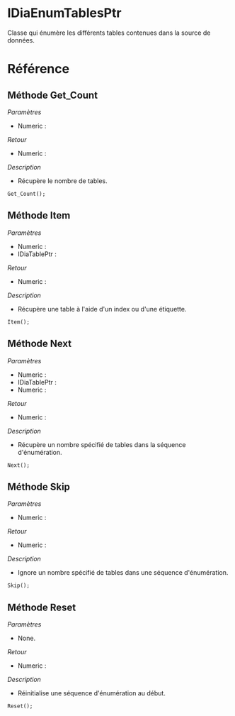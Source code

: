 # IDiaEnumTablesPtr
 Classe qui énumère les différents tables contenues dans la source de données.

# Référence
## Méthode Get_Count
*Paramètres*
* Numeric : 

*Retour*
* Numeric : 

*Description*
*  Récupère le nombre de tables.
```
Get_Count();
```

## Méthode Item
*Paramètres*
* Numeric : 
* IDiaTablePtr : 

*Retour*
* Numeric : 

*Description*
*  Récupère une table à l'aide d'un index ou d'une étiquette.
```
Item();
```

## Méthode Next
*Paramètres*
* Numeric : 
* IDiaTablePtr : 
* Numeric : 

*Retour*
* Numeric : 

*Description*
*  Récupère un nombre spécifié de tables dans la séquence d'énumération.
```
Next();
```

## Méthode Skip
*Paramètres*
* Numeric : 

*Retour*
* Numeric : 

*Description*
*  Ignore un nombre spécifié de tables dans une séquence d'énumération.
```
Skip();
```

## Méthode Reset
*Paramètres*
* None.

*Retour*
* Numeric : 

*Description*
*  Réinitialise une séquence d'énumération au début.
```
Reset();
```
